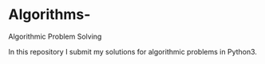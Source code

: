 # Algorithms-
Algorithmic Problem Solving

In this repository I submit my solutions for algorithmic problems in Python3.
